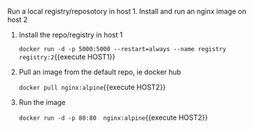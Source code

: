 Run a local registry/reposotory in host 1. Install and run an nginx image on host 2

1. Install the repo/registry in host 1
    
    `docker run -d -p 5000:5000 --restart=always --name registry registry:2`{{execute HOST1}}

2. Pull an image from the default repo, ie docker hub

    `docker pull nginx:alpine`{{execute HOST2}}

3. Run the image

    `docker run -d -p 80:80  nginx:alpine`{{execute HOST2}}
   

